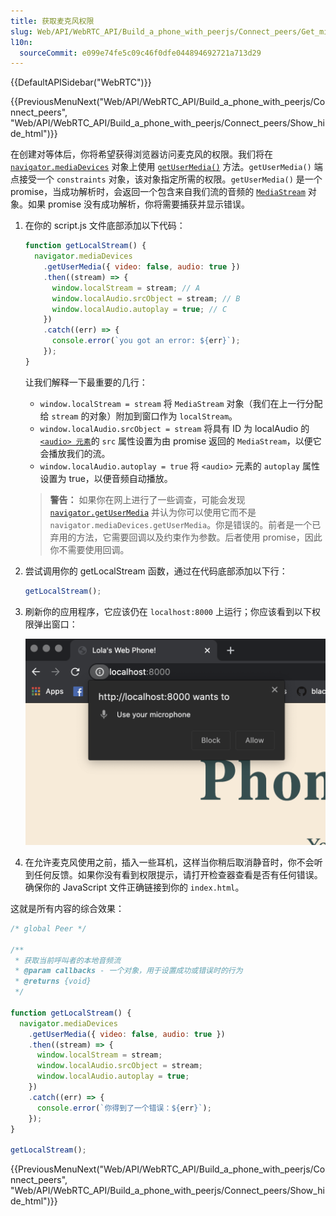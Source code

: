 ```yaml
---
title: 获取麦克风权限
slug: Web/API/WebRTC_API/Build_a_phone_with_peerjs/Connect_peers/Get_microphone_permission
l10n:
  sourceCommit: e099e74fe5c09c46f0dfe044894692721a713d29
---
```


{{DefaultAPISidebar("WebRTC")}}

{{PreviousMenuNext("Web/API/WebRTC_API/Build_a_phone_with_peerjs/Connect_peers", "Web/API/WebRTC_API/Build_a_phone_with_peerjs/Connect_peers/Show_hide_html")}}

在创建对等体后，你将希望获得浏览器访问麦克风的权限。我们将在 [`navigator.mediaDevices`](/zh-CN/docs/Web/API/Navigator/mediaDevices) 对象上使用 [`getUserMedia()`](/zh-CN/docs/Web/API/MediaDevices/getUserMedia) 方法。`getUserMedia()` 端点接受一个 `constraints` 对象，该对象指定所需的权限。`getUserMedia()` 是一个 promise，当成功解析时，会返回一个包含来自我们流的音频的 [`MediaStream`](/zh-CN/docs/Web/API/MediaStream) 对象。如果 promise 没有成功解析，你将需要捕获并显示错误。

1. 在你的 script.js 文件底部添加以下代码：

   ```js
   function getLocalStream() {
     navigator.mediaDevices
       .getUserMedia({ video: false, audio: true })
       .then((stream) => {
         window.localStream = stream; // A
         window.localAudio.srcObject = stream; // B
         window.localAudio.autoplay = true; // C
       })
       .catch((err) => {
         console.error(`you got an error: ${err}`);
       });
   }
   ```

   让我们解释一下最重要的几行：

   - `window.localStream = stream` 将 `MediaStream` 对象（我们在上一行分配给 `stream` 的对象）附加到窗口作为 `localStream`。
   - `window.localAudio.srcObject = stream` 将具有 ID 为 localAudio 的 [`<audio> 元素`](/zh-CN/docs/Web/HTML/Element/audio)的 `src` 属性设置为由 promise 返回的 `MediaStream`，以便它会播放我们的流。
   - `window.localAudio.autoplay = true` 将 `<audio>` 元素的 `autoplay` 属性设置为 true，以便音频自动播放。

   > **警告：** 如果你在网上进行了一些调查，可能会发现 [`navigator.getUserMedia`](/zh-CN/docs/Web/API/Navigator/getUserMedia) 并认为你可以使用它而不是 `navigator.mediaDevices.getUserMedia`。你是错误的。前者是一个已弃用的方法，它需要回调以及约束作为参数。后者使用 promise，因此你不需要使用回调。

2. 尝试调用你的 getLocalStream 函数，通过在代码底部添加以下行：

   ```js
   getLocalStream();
   ```

3. 刷新你的应用程序，它应该仍在 `localhost:8000` 上运行；你应该看到以下权限弹出窗口：

   ![一个浏览器权限对话框，上面写着“http://localhost:8000 想要使用你的麦克风”，下面有两个选项：“阻止”和“允许”](use_microphone_dialogue_box.png)

4. 在允许麦克风使用之前，插入一些耳机，这样当你稍后取消静音时，你不会听到任何反馈。如果你没有看到权限提示，请打开检查器查看是否有任何错误。确保你的 JavaScript 文件正确链接到你的 `index.html`。

这就是所有内容的综合效果：

```js
/* global Peer */

/**
 * 获取当前呼叫者的本地音频流
 * @param callbacks - 一个对象，用于设置成功或错误时的行为
 * @returns {void}
 */

function getLocalStream() {
  navigator.mediaDevices
    .getUserMedia({ video: false, audio: true })
    .then((stream) => {
      window.localStream = stream;
      window.localAudio.srcObject = stream;
      window.localAudio.autoplay = true;
    })
    .catch((err) => {
      console.error(`你得到了一个错误：${err}`);
    });
}

getLocalStream();
```

{{PreviousMenuNext("Web/API/WebRTC_API/Build_a_phone_with_peerjs/Connect_peers", "Web/API/WebRTC_API/Build_a_phone_with_peerjs/Connect_peers/Show_hide_html")}}
